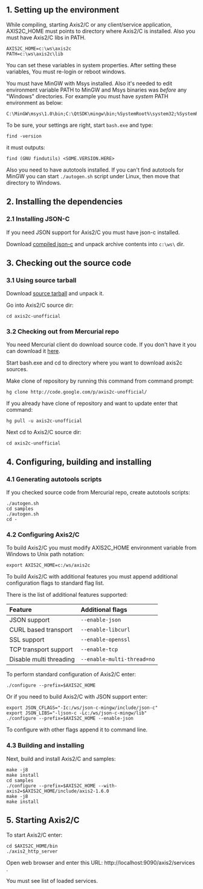 ## 1. Setting up the environment ##

While compiling, starting Axis2/C or any client/service application, AXIS2C\_HOME must points to directory where Axis2/C is installed. Also you must have Axis2/C libs in PATH.

```
AXIS2C_HOME=c:\ws\axis2c
PATH=c:\ws\axis2c\lib
```

You can set these variables in system properties. After setting these variables, You must re-login or reboot windows.

You must have MinGW with Msys installed. Also it's needed to edit environment variable PATH to MinGW and Msys binaries was _before_ any "Windows" directories. For example you must have _system_ PATH environment as below:

```
C:\MinGW\msys\1.0\bin;C:\QtSDK\mingw\bin;%SystemRoot%\system32;%SystemRoot%;%SystemRoot%\System32\Wbem;....
```

To be sure, your settings are right, start `bash.exe` and type:
```
find -version
```

it must outputs:
```
find (GNU findutils) <SOME.VERSION.HERE>
```

Also you need to have autotools installed. If you can't find autotools for MinGW you can start `./autogen.sh` script under Linux, then move that directory to Windows.

## 2. Installing the dependencies ##

### 2.1 Installing JSON-C ###

If you need JSON support for Axis2/C you must have json-c installed.

Download [compiled json-c](https://code.google.com/p/axis2c-unofficial/downloads/list?&q=json-c-mingw) and unpack archive contents into `c:\ws\` dir.


## 3. Checking out the source code ##

### 3.1 Using source tarball ###

Download [source tarball](https://code.google.com/p/axis2c-unofficial/downloads/list?q=axis2c-unofficial-src-*.7z) and unpack it.

Go into Axis2/C source dir:
```
cd axis2c-unofficial
```


### 3.2 Checking out from Mercurial repo ###

You need Mercurial client do download source code. If you don't have it you can download it [here](http://tortoisehg.bitbucket.org/download/index.html).

Start bash.exe and cd to directory where you want to download axis2c sources.

Make clone of repository by running this command from command prompt:
```
hg clone http://code.google.com/p/axis2c-unofficial/ 
```

If you already have clone of repository and want to update enter that command:
```
hg pull -u axis2c-unofficial
```

Next cd to Axis2/C source dir:
```
cd axis2c-unofficial
```


## 4. Configuring, building and installing ##

### 4.1 Generating autotools scripts ###

If you checked source code from Mercurial repo, create autotools scripts:
```
./autogen.sh
cd samples
./autogen.sh
cd -
```


### 4.2 Configuring Axis2/C ###

To build Axis2/C you must modify AXIS2C\_HOME environment variable from Windows to Unix path notation:

```
export AXIS2C_HOME=c:/ws/axis2c
```

To build Axis2/C with additional features you must append additional configuration flags to standard flag list.

There is the list of additional features supported:

| **Feature**                | **Additional flags**          |
|:---------------------------|:------------------------------|
| JSON support               | `--enable-json`               |
| CURL based transport       | `--enable-libcurl`            |
| SSL support                | `--enable-openssl`            |
| TCP transport support      | `--enable-tcp`                |
| Disable multi threading    | `--enable-multi-thread=no`    |


To perform standard configuration of Axis2/C enter:
```
./configure --prefix=$AXIS2C_HOME
```

Or if you need to build Axis2/C with JSON support enter:
```
export JSON_CFLAGS="-Ic:/ws/json-c-mingw/include/json-c"
export JSON_LIBS="-ljson-c -Lc:/ws/json-c-mingw/lib" 
./configure --prefix=$AXIS2C_HOME --enable-json
```

To configure with other flags append it to command line.

### 4.3 Building and installing ###

Next, build and install Axis2/C and samples:
```
make -j8
make install
cd samples
./configure --prefix=$AXIS2C_HOME --with-axis2=$AXIS2C_HOME/include/axis2-1.6.0
make -j8
make install
```


## 5. Starting Axis2/C ##

To start Axis2/C enter:

```
cd $AXIS2C_HOME/bin
./axis2_http_server
```

Open web browser and enter this URL: http://localhost:9090/axis2/services .

You must see list of loaded services.